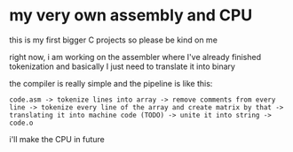 # my very own assembly and CPU
this is my first bigger C projects so please be kind on me


right now, i am working on the assembler where I've already finished tokenization and basically I just need to translate it into binary


the compiler is really simple and the pipeline is like this:
```
code.asm -> tokenize lines into array -> remove comments from every line -> tokenize every line of the array and create matrix by that -> translating it into machine code (TODO) -> unite it into string -> code.o
```

i'll make the CPU in future

